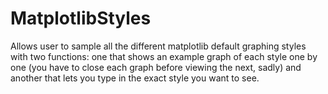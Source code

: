 # MatplotlibStyles
Allows user to sample all the different matplotlib default graphing styles with two functions: one that shows an example graph of each style one by one (you have to close each graph before viewing the next, sadly) and another that lets you type in the exact style you want to see. 
